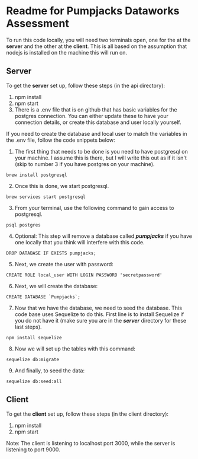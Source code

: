 # Readme for Pumpjacks Dataworks Assessment

To run this code locally, you will need two terminals open, one for the at the **server** and the other at the **client**.
This is all based on the assumption that nodejs is installed on the machine this will run on.

## Server

To get the **server** set up, follow these steps (in the api directory):
1. npm install
2. npm start
3. There is a .env file that is on github that has basic variables for the postgres connection. You can either update these to have your connection details, or create this database and user locally yourself.

If you need to create the database and local user to match the variables in the .env file, follow the code snippets below:

1. The first thing that needs to be done is you need to have postgresql on your machine. I assume this is there, but I will write this out as if it isn't (skip to number 3 if you have postgres on your machine).
```
brew install postgresql
```
2. Once this is done, we start postgresql.
```
brew services start postgresql
```
3. From your terminal, use the following command to gain access to postgresql.
```
psql postgres
```
4. Optional: This step will remove a database called ***pumpjacks*** if you have one locally that you think will interfere with this code.
```
DROP DATABASE IF EXISTS pumpjacks;
```
5. Next, we create the user with password:
```
CREATE ROLE local_user WITH LOGIN PASSWORD 'secretpassword'
```
6. Next, we will create the database:
```
CREATE DATABASE `Pumpjacks`;
```
7. Now that we have the database, we need to seed the database. This code base uses Sequelize to do this. First line is to install Sequelize if you do not have it (make sure you are in the ***server*** directory for these last steps).
```
npm install sequelize
```
8. Now we will set up the tables with this command:
```
sequelize db:migrate
```
9. And finally, to seed the data:
```
sequelize db:seed:all
```

## Client

To get the **client** set up, follow these steps (in the client directory):
1. npm install
2. npm start

Note: The client is listening to localhost port 3000, while the server is listening to port 9000.
